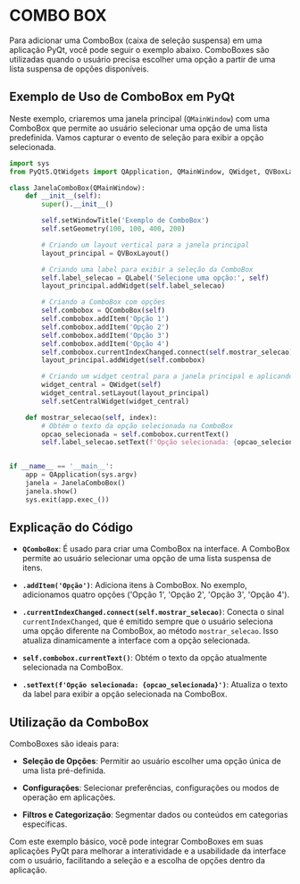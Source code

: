 # COMBO BOX
Para adicionar uma ComboBox (caixa de seleção suspensa) em uma aplicação PyQt, você pode seguir o exemplo abaixo. ComboBoxes são utilizadas quando o usuário precisa escolher uma opção a partir de uma lista suspensa de opções disponíveis.

## Exemplo de Uso de ComboBox em PyQt
Neste exemplo, criaremos uma janela principal (`QMainWindow`) com uma ComboBox que permite ao usuário selecionar uma opção de uma lista predefinida. Vamos capturar o evento de seleção para exibir a opção selecionada.

```python
import sys
from PyQt5.QtWidgets import QApplication, QMainWindow, QWidget, QVBoxLayout, QLabel, QComboBox

class JanelaComboBox(QMainWindow):
    def __init__(self):
        super().__init__()

        self.setWindowTitle('Exemplo de ComboBox')
        self.setGeometry(100, 100, 400, 200)

        # Criando um layout vertical para a janela principal
        layout_principal = QVBoxLayout()

        # Criando uma label para exibir a seleção da ComboBox
        self.label_selecao = QLabel('Selecione uma opção:', self)
        layout_principal.addWidget(self.label_selecao)

        # Criando a ComboBox com opções
        self.combobox = QComboBox(self)
        self.combobox.addItem('Opção 1')
        self.combobox.addItem('Opção 2')
        self.combobox.addItem('Opção 3')
        self.combobox.addItem('Opção 4')
        self.combobox.currentIndexChanged.connect(self.mostrar_selecao)
        layout_principal.addWidget(self.combobox)

        # Criando um widget central para a janela principal e aplicando o layout
        widget_central = QWidget(self)
        widget_central.setLayout(layout_principal)
        self.setCentralWidget(widget_central)

    def mostrar_selecao(self, index):
        # Obtém o texto da opção selecionada na ComboBox
        opcao_selecionada = self.combobox.currentText()
        self.label_selecao.setText(f'Opção selecionada: {opcao_selecionada}')


if __name__ == '__main__':
    app = QApplication(sys.argv)
    janela = JanelaComboBox()
    janela.show()
    sys.exit(app.exec_())
```

## Explicação do Código
- **`QComboBox`**: É usado para criar uma ComboBox na interface. A ComboBox permite ao usuário selecionar uma opção de uma lista suspensa de itens.

- **`.addItem('Opção')`**: Adiciona itens à ComboBox. No exemplo, adicionamos quatro opções ('Opção 1', 'Opção 2', 'Opção 3', 'Opção 4').

- **`.currentIndexChanged.connect(self.mostrar_selecao)`**: Conecta o sinal `currentIndexChanged`, que é emitido sempre que o usuário seleciona uma opção diferente na ComboBox, ao método `mostrar_selecao`. Isso atualiza dinamicamente a interface com a opção selecionada.

- **`self.combobox.currentText()`**: Obtém o texto da opção atualmente selecionada na ComboBox.

- **`.setText(f'Opção selecionada: {opcao_selecionada}')`**: Atualiza o texto da label para exibir a opção selecionada na ComboBox.

## Utilização da ComboBox
ComboBoxes são ideais para:

- **Seleção de Opções**: Permitir ao usuário escolher uma opção única de uma lista pré-definida.

- **Configurações**: Selecionar preferências, configurações ou modos de operação em aplicações.

- **Filtros e Categorização**: Segmentar dados ou conteúdos em categorias específicas.

Com este exemplo básico, você pode integrar ComboBoxes em suas aplicações PyQt para melhorar a interatividade e a usabilidade da interface com o usuário, facilitando a seleção e a escolha de opções dentro da aplicação.